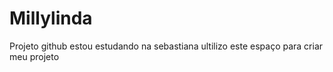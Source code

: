 # Millylinda
Projeto github 
estou estudando na sebastiana
ultilizo este espaço para criar meu projeto
